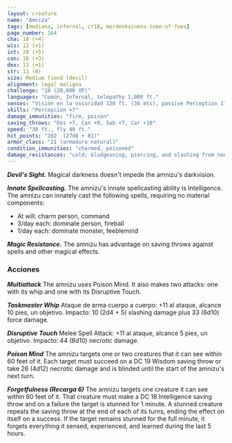 ```yaml
---
layout: creature
name: "Amnizu"
tags: [mediana, infernal, cr18, mordenkainens-tome-of-foes]
page_number: 164
cha: 18 (+4)
wis: 12 (+1)
int: 20 (+5)
con: 16 (+3)
dex: 13 (+1)
str: 11 (0)
size: Medium fiend (devil)
alignment: legal maligna
challenge: "18 (20,000 XP)"
languages: "Común, Infernal, telepathy 1,000 ft."
senses: "Visión en la oscuridad 120 ft. (36 mts), passive Perception 17"
skills: "Percepción +7"
damage_immunities: "fire, poison"
saving_throws: "Des +7, Con +9, Sab +7, Car +10"
speed: "30 ft., fly 40 ft."
hit_points: "202  (27d8 + 81)"
armor_class: "21 (armadura natural)"
condition_immunities: "charmed, poisoned"
damage_resistances: "cold; bludgeoning, piercing, and slashing from nonmagical attacks that aren't silvered"
---
```


***Devil's Sight.*** Magical darkness doesn't impede the amnizu's darkvision.

***Innate Spellcasting.*** The amnizu's innate spellcasting ability is Intelligence. The amnizu can innately cast the following spells, requiring no material components:
* At will: charm person, command
* 3/day each: dominate person, fireball
* 1/day each: dominate monster, feeblemind

***Magic Resistance.*** The amnizu has advantage on saving throws against spells and other magical effects.

### Acciones

***Multiattack*** The amnizu uses Poison Mind. It also makes two attacks: one with its whip and one with its Disruptive Touch.

***Taskmaster Whip*** Ataque de arma cuerpo a cuerpo: +11 al ataque, alcance 10 pies, un objetivo. Impacto: 10 (2d4 + 5) slashing damage plus 33 (6d10) force damage.

***Disruptive Touch*** Melee Spell Attack: +11 al ataque, alcance 5 pies, un objetivo. Impacto: 44 (8d10) necrotic damage.

***Poison Mind*** The amnizu targets one or two creatures that it can see within 60 feet of it. Each target must succeed on a DC 19 Wisdom saving throw or take 26 (4d12) necrotic damage and is blinded until the start of the amnizu's next turn.

***Forgetfulness (Recarga 6)*** The amnizu targets one creature it can see within 60 feet of it. That creature must make a DC 18 Intelligence saving throw and on a failure the target is stunned for 1 minute. A stunned creature repeats the saving throw at the end of each of its turns, ending the effect on itself on a success. If the target remains stunned for the full minute, it forgets everything it sensed, experienced, and learned during the last 5 hours.